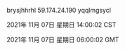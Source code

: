 brysjhhrhl 59.174.24.190 yqqlmgsycl

2021年 11月 07日 星期日 14:00:02 CST

2021年 11月 07日 星期日 06:00:02 GMT
